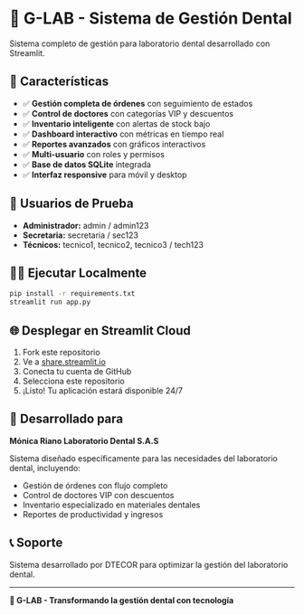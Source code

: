 # 🦷 G-LAB - Sistema de Gestión Dental

Sistema completo de gestión para laboratorio dental desarrollado con Streamlit.

## 🚀 Características

- ✅ **Gestión completa de órdenes** con seguimiento de estados
- ✅ **Control de doctores** con categorías VIP y descuentos
- ✅ **Inventario inteligente** con alertas de stock bajo
- ✅ **Dashboard interactivo** con métricas en tiempo real
- ✅ **Reportes avanzados** con gráficos interactivos
- ✅ **Multi-usuario** con roles y permisos
- ✅ **Base de datos SQLite** integrada
- ✅ **Interfaz responsive** para móvil y desktop

## 👥 Usuarios de Prueba

- **Administrador:** admin / admin123
- **Secretaria:** secretaria / sec123
- **Técnicos:** tecnico1, tecnico2, tecnico3 / tech123

## 🏃‍♂️ Ejecutar Localmente

```bash
pip install -r requirements.txt
streamlit run app.py
```

## 🌐 Desplegar en Streamlit Cloud

1. Fork este repositorio
2. Ve a [share.streamlit.io](https://share.streamlit.io)
3. Conecta tu cuenta de GitHub
4. Selecciona este repositorio
5. ¡Listo! Tu aplicación estará disponible 24/7

## 🏢 Desarrollado para

**Mónica Riano Laboratorio Dental S.A.S**

Sistema diseñado específicamente para las necesidades del laboratorio dental, incluyendo:
- Gestión de órdenes con flujo completo
- Control de doctores VIP con descuentos
- Inventario especializado en materiales dentales
- Reportes de productividad y ingresos

## 📞 Soporte

Sistema desarrollado por DTECOR para optimizar la gestión del laboratorio dental.

---

**🦷 G-LAB - Transformando la gestión dental con tecnología**

